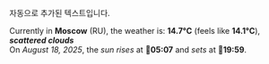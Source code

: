 
자동으로 추가된 텍스트입니다.

<!--START_SECTION:weather:moscow-->
Currently in **Moscow** (RU), the weather is: **14.7°C** (feels like **14.1°C**), ***scattered clouds***<br/>
On *August 18, 2025*, the *sun rises* at 🌅**05:07** and *sets* at 🌇**19:59**.
<!--END_SECTION:weather-->
